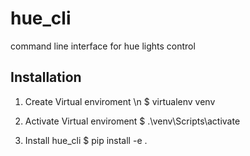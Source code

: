 # hue_cli
command line interface for hue lights control

## Installation

1. Create Virtual enviroment \n
  $ virtualenv venv

2. Activate Virtual enviroment
  $ .\venv\Scripts\activate
  
3. Install hue_cli
  $ pip install -e .
 
 


